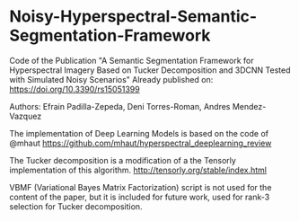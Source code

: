 # Noisy-Hyperspectral-Semantic-Segmentation-Framework
Code of the Publication "A Semantic Segmentation Framework for Hyperspectral Imagery Based on Tucker Decomposition and 3DCNN Tested with Simulated Noisy Scenarios"
Already published on: https://doi.org/10.3390/rs15051399

Authors: Efrain Padilla-Zepeda, Deni Torres-Roman, Andres Mendez-Vazquez

The implementation of Deep Learning Models is based on the code of @mhaut https://github.com/mhaut/hyperspectral_deeplearning_review

The Tucker decomposition is a modification of a the Tensorly implementation of this algorithm. http://tensorly.org/stable/index.html

VBMF (Variational Bayes Matrix Factorization) script is not used for the content of the paper, but it is included for future work, used for rank-3 selection for Tucker decomposition.
